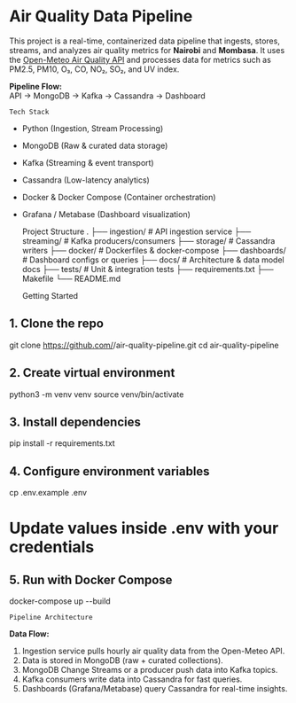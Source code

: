 # Air Quality Data Pipeline

This project is a real-time, containerized data pipeline that ingests, stores, streams, and analyzes air quality metrics for **Nairobi** and **Mombasa**. It uses the [Open-Meteo Air Quality API](https://open-meteo.com/) and processes data for metrics such as PM2.5, PM10, O₃, CO, NO₂, SO₂, and UV index.

**Pipeline Flow:**  
API → MongoDB → Kafka → Cassandra → Dashboard

	Tech Stack
- Python (Ingestion, Stream Processing)
- MongoDB (Raw & curated data storage)
- Kafka (Streaming & event transport)
- Cassandra (Low-latency analytics)
- Docker & Docker Compose (Container orchestration)
- Grafana / Metabase (Dashboard visualization)


	Project Structure
.
├── ingestion/        # API ingestion service
├── streaming/        # Kafka producers/consumers
├── storage/          # Cassandra writers
├── docker/           # Dockerfiles & docker-compose
├── dashboards/       # Dashboard configs or queries
├── docs/             # Architecture & data model docs
├── tests/            # Unit & integration tests
├── requirements.txt
├── Makefile
└── README.md

	Getting Started
## 1. Clone the repo
git clone https://github.com/<your-username>/air-quality-pipeline.git
cd air-quality-pipeline

## 2. Create virtual environment
python3 -m venv venv
source venv/bin/activate

## 3. Install dependencies
pip install -r requirements.txt

## 4. Configure environment variables
cp .env.example .env
# Update values inside .env with your credentials

## 5. Run with Docker Compose
docker-compose up --build

	Pipeline Architecture
**Data Flow:**
1. Ingestion service pulls hourly air quality data from the Open-Meteo API.
2. Data is stored in MongoDB (raw + curated collections).
3. MongoDB Change Streams or a producer push data into Kafka topics.
4. Kafka consumers write data into Cassandra for fast queries.
5. Dashboards (Grafana/Metabase) query Cassandra for real-time insights.

	
